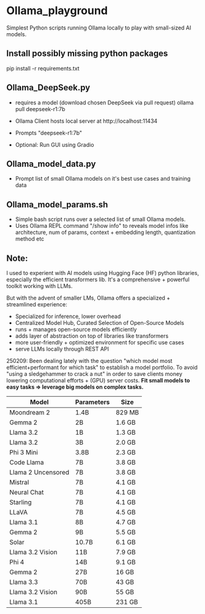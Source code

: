 # Ollama_playground
Simplest Python scripts running Ollama locally to play with small-sized AI models.

## Install possibly missing python packages
pip install -r requirements.txt

## Ollama_DeepSeek.py 
- requires a model (download chosen DeepSeek via pull request)
ollama pull deepseek-r1:7b

- Ollama Client hosts local server at http://localhost:11434
- Prompts "deepseek-r1:7b"
- Optional: Run GUI using Gradio

## Ollama_model_data.py
- Prompt list of small Ollama models on it's best use cases and training data

## Ollama_model_params.sh
- Simple bash script runs over a selected list of small Ollama models.
- Uses Ollama REPL command "/show info" to reveals model infos like architecture, num of params, context + embedding length, quantization method etc

## Note:
I used to experient with AI models using Hugging Face (HF) python libraries, especially the efficient transformers lib.
It's a comprehensive + powerful toolkit working with LLMs.

But with the advent of smaller LMs, Ollama offers a specialized + streamlined experience:
- Specialized for inference, lower overhead
- Centralized Model Hub, Curated Selection of Open-Source Models
- runs + manages open-source models efficiently
- adds layer of abstraction on top of libraries like transformers
- more user-friendly + optimized environment for specific use cases
- serve LLMs locally through REST API

250209: Been dealing lately with the question "which model most efficient+performant for which task" to establish a model portfolio. To avoid "using a sledgehammer to crack a nut" in order to save clients money lowering computational efforts + (GPU) server costs. **Fit small models to easy tasks => leverage big models on complex tasks.**

| Model              | Parameters | Size   |
|--------------------|------------|--------|
| Moondream 2        | 1.4B       | 829 MB |
| Gemma 2            | 2B         | 1.6 GB |
| Llama 3.2          | 1B         | 1.3 GB |
| Llama 3.2          | 3B         | 2.0 GB |
| Phi 3 Mini         | 3.8B       | 2.3 GB |
| Code Llama         | 7B         | 3.8 GB |
| Llama 2 Uncensored | 7B         | 3.8 GB |
| Mistral            | 7B         | 4.1 GB |
| Neural Chat        | 7B         | 4.1 GB |
| Starling           | 7B         | 4.1 GB |
| LLaVA              | 7B         | 4.5 GB |
| Llama 3.1          | 8B         | 4.7 GB |
| Gemma 2            | 9B         | 5.5 GB |
| Solar              | 10.7B      | 6.1 GB |
| Llama 3.2 Vision   | 11B        | 7.9 GB |
| Phi 4              | 14B        | 9.1 GB |
| Gemma 2            | 27B        | 16 GB  |
| Llama 3.3          | 70B        | 43 GB  |
| Llama 3.2 Vision   | 90B        | 55 GB  |
| Llama 3.1          | 405B       | 231 GB |

